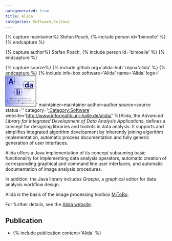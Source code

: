 ```yaml
---
autogenerated: true
title: Alida
categories: Software,SciJava
---
```



{% capture maintainer%}
Stefan Posch, {% include person id='bimoelle' %}
{% endcapture %}

{% capture author%}
Stefan Posch, {% include person id='bimoelle' %}
{% endcapture %}

{% capture source%}
{% include github org='alida-hub' repo='alida' %}
{% endcapture %}
{% include info-box software='Alida' name='Alida' logo='<img src="/media/Alida-logo.jpg" width="96"/>' maintainer=maintainer author=author source=source status='' category='[:Category:Software](Category_Software)' website='http://www.informatik.uni-halle.de/alida/' %}Alida, the *Advanced Library for Integrated Development of Data Analysis Applications*, defines a concept for designing libraries and toolkits in data analysis. It supports and simplifies integrated algorithm development by inherently joining algorithm implementation, automatic process documentation and fully generic generation of user interfaces.

Alida offers a Java implementation of its concept subsuming basic functionality for implementing data analysis operators, automatic creation of corresponding graphical and command line user interfaces, and automatic documentation of image analysis procedures.

In addition, the Java library includes *Grappa*, a graphical editor for data analysis workflow design.

Alida is the basis of the image processing toolbox [MiToBo](/plugins/mitobo).

For further details, see the [Alida website](http://www.informatik.uni-halle.de/alida/).

## Publication

-   {% include publication content='Alida' %}

 
